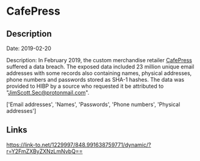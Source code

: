 # CafePress

## Description

Date: 2019-02-20

Description:
In February 2019, the custom merchandise retailer <a href="https://www.cafepress.com/" target="_blank" rel="noopener">CafePress</a> suffered a data breach. The exposed data included 23 million unique email addresses with some records also containing names, physical addresses, phone numbers and passwords stored as SHA-1 hashes. The data was provided to HIBP by a source who requested it be attributed to "JimScott.Sec@protonmail.com".


['Email addresses', 'Names', 'Passwords', 'Phone numbers', 'Physical addresses']

## Links

https://link-to.net/1229997/848.991638759771/dynamic/?r=Y2FmZXByZXNzLmNvbQ==